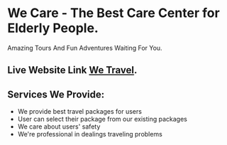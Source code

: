 # We Care - The Best Care Center for Elderly People.

Amazing Tours And Fun Adventures Waiting For You.

## Live Website Link [We Travel](https://we-care-elderly-people.netlify.app/).

## Services We Provide:

- We provide best travel packages for users
- User can select their package from our existing packages
- We care about users' safety
- We're professional in dealings traveling problems
